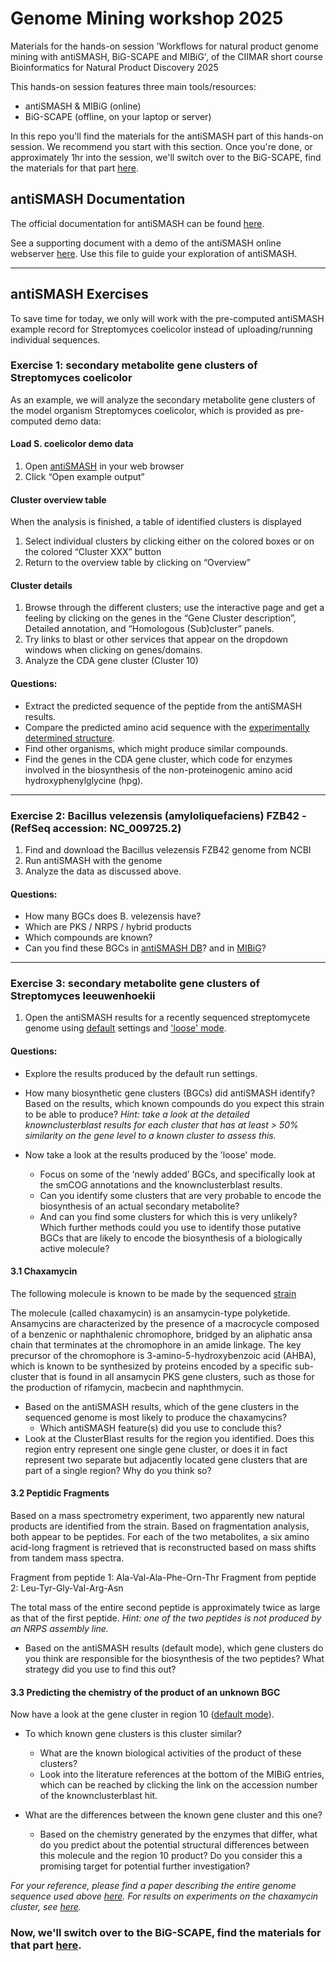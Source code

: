 # Genome Mining workshop 2025
Materials for the hands-on session 'Workflows for natural product genome mining with antiSMASH, BiG-SCAPE and MIBiG', of the CIIMAR short course Bioinformatics for Natural Product Discovery 2025

This hands-on session features three main tools/resources:
- antiSMASH & MIBiG (online)
- BiG-SCAPE (offline, on your laptop or server)

In this repo you'll find the materials for the antiSMASH part of this hands-on session. We recommend you start with this section.
Once you're done, or approximately 1hr into the session, we'll switch over to the BiG-SCAPE, find the materials for that part [here](https://github.com/CatarinaCarolina/BiG-SCAPE-workshop).

## antiSMASH Documentation

The official documentation for antiSMASH can be found [here](https://docs.antismash.secondarymetabolites.org).

See a supporting document with a demo of the antiSMASH online webserver [here](https://github.com/CatarinaCarolina/Genome-Mining-CIIMAR-2025/blob/main/antiSMASH_demo.pdf). Use this file to guide your exploration of antiSMASH.

------------

## antiSMASH Exercises

To save time for today, we only will work with the pre-computed antiSMASH example record for Streptomyces coelicolor instead of uploading/running individual sequences.

### Exercise 1: secondary metabolite gene clusters of Streptomyces coelicolor

As an example, we will analyze the secondary metabolite gene clusters of the model organism Streptomyces coelicolor, which is provided as pre-computed demo data:

#### Load S. coelicolor demo data

1.	Open [antiSMASH](http://antismash.secondarymetabolites.org/) in your web browser
2.	Click “Open example output”

#### Cluster overview table

When the analysis is finished, a table of identified clusters is displayed
1.	Select individual clusters by clicking either on the colored boxes or on the colored “Cluster XXX” button
2.	Return to the overview table by clicking on “Overview”

#### Cluster details

1.	Browse through the different clusters; use the interactive page and get a feeling by clicking on the genes in the “Gene Cluster description”, Detailed annotation, and “Homologous (Sub)cluster” panels.
2.	Try links to blast or other services that appear on the dropdown windows when clicking on genes/domains.
3.	Analyze the CDA gene cluster (Cluster 10)

#### Questions:

- Extract the predicted sequence of the peptide from the antiSMASH results.
- Compare the predicted amino acid sequence with the [experimentally determined structure](https://doi.org/10.1016/s1074-5521(02)00252-1).
- Find other organisms, which might produce similar compounds.
- Find the genes in the CDA gene cluster, which code for enzymes involved in the biosynthesis of the non-proteinogenic amino acid hydroxyphenylglycine (hpg).

------------

### Exercise 2: Bacillus velezensis (amyloliquefaciens) FZB42 - (RefSeq accession: NC_009725.2)

1.	Find and download the Bacillus velezensis FZB42 genome from NCBI
2.	Run antiSMASH with the genome
3.	Analyze the data as discussed above.

#### Questions:
- How many BGCs does B. velezensis have?
- Which are PKS / NRPS / hybrid products
- Which compounds are known?
- Can you find these BGCs in [antiSMASH DB](https://antismash-db.secondarymetabolites.org/)? and in [MIBiG](https://mibig.secondarymetabolites.org/)?

------------

### Exercise 3: secondary metabolite gene clusters of Streptomyces leeuwenhoekii

1. Open the antiSMASH results for a recently sequenced streptomycete genome using [default](http://bioinformatics.nl/~medem005/LN831790/index.html) settings and ['loose' mode](http://bioinformatics.nl/~medem005/LN831790_loose/index.html).

#### Questions:
- Explore the results produced by the default run settings.
 - How many biosynthetic gene clusters (BGCs) did antiSMASH identify? Based on the results, which known compounds do you expect this strain to be able to produce? _Hint: take a look at the detailed knownclusterblast results for each cluster that has at least > 50% similarity on the gene level to a known cluster to assess this._

- Now take a look at the results produced by the 'loose' mode.
  - Focus on some of the ‘newly added’ BGCs, and specifically look at the smCOG annotations and the knownclusterblast results.
  - Can you identify some clusters that are very probable to encode the biosynthesis of an actual secondary metabolite?
  - And can you find some clusters for which this is very unlikely? Which further methods could you use to identify those putative BGCs that are likely to encode the biosynthesis of a biologically active molecule?

#### 3.1 Chaxamycin

The following molecule is known to be made by the sequenced [strain](https://www.ebi.ac.uk/chebi/searchId.do?chebiId=CHEBI:69812)

The molecule (called chaxamycin) is an ansamycin-type polyketide. Ansamycins are characterized by the presence of a macrocycle composed of a benzenic or naphthalenic chromophore, bridged by an aliphatic ansa chain that terminates at the chromophore in an amide linkage. The key precursor of the chromophore is 3-amino-5-hydroxybenzoic acid (AHBA), which is known to be synthesized by proteins encoded by a specific sub-cluster that is found in all ansamycin PKS gene clusters, such as those for the production of rifamycin, macbecin and naphthmycin.

- Based on the antiSMASH results, which of the gene clusters in the sequenced genome is most likely to produce the chaxamycins?
  - Which antiSMASH feature(s) did you use to conclude this?
- Look at the ClusterBlast results for the region you identified. Does this region entry represent one single gene cluster, or does it in fact represent two separate but adjacently located gene clusters that are part of a single region? Why do you think so?

#### 3.2 Peptidic Fragments

Based on a mass spectrometry experiment, two apparently new natural products are identified from the strain. Based on fragmentation analysis, both appear to be peptides. For each of the two metabolites, a six amino acid-long fragment is retrieved that is reconstructed based on mass shifts from tandem mass spectra.

Fragment from peptide 1: Ala-Val-Ala-Phe-Orn-Thr
Fragment from peptide 2: Leu-Tyr-Gly-Val-Arg-Asn

The total mass of the entire second peptide is approximately twice as large as that of the first peptide. _Hint: one of the two peptides is not produced by an NRPS assembly line._

- Based on the antiSMASH results (default mode), which gene clusters do you think are responsible for the biosynthesis of the two peptides? What strategy did you use to find this out?

#### 3.3 Predicting the chemistry of the product of an unknown BGC

Now have a look at the gene cluster in region 10  ([default mode](http://bioinformatics.nl/~medem005/LN831790/index.html)).

- To which known gene clusters is this cluster similar?
  - What are the known biological activities of the product of these clusters?
  - Look into the literature references at the bottom of the MIBiG entries, which can be reached by clicking the link on the accession number of the knownclusterblast hit.

- What are the differences between the known gene cluster and this one?
  - Based on the chemistry generated by the enzymes that differ, what do you predict about the potential structural differences between this molecule and the region 10 product? Do you consider this a promising target for potential further investigation?


_For your reference, please find a paper describing the entire genome sequence used above [here](http://www.biomedcentral.com/1471-2164/16/485). For results on experiments on the chaxamycin cluster, see [here](https://aem.asm.org/content/81/17/5820.full)._


### Now, we'll switch over to the BiG-SCAPE, find the materials for that part [here](https://github.com/CatarinaCarolina/BiG-SCAPE-workshop).






